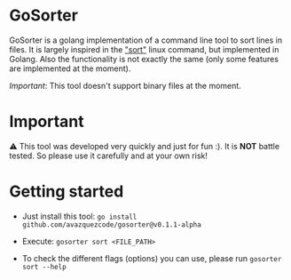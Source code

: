 # GoSorter

GoSorter is a golang implementation of a command line tool to sort lines in files.
It is largely inspired in the ["sort"](https://man7.org/linux/man-pages/man1/sort.1.html) linux command, but implemented in Golang. Also the functionality is not exactly the same (only some features are implemented at the moment).

*Important*: This tool doesn't support binary files at the moment.

# Important

⚠️ This tool was developed very quickly and just for fun :). It is **NOT** battle tested. So please use it carefully and at your own risk!

# Getting started

- Just install this tool: `go install github.com/avazquezcode/gosorter@v0.1.1-alpha`

- Execute: `gosorter sort <FILE_PATH>`

- To check the different flags (options) you can use, please run `gosorter sort --help`


